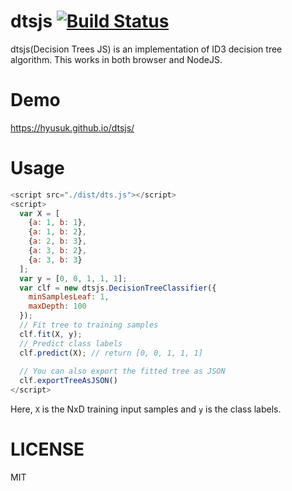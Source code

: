 dtsjs    [![Build Status](https://travis-ci.org/hyusuk/dtsjs.svg?branch=master)](https://travis-ci.org/hyusuk/dtsjs)
=====

dtsjs(Decision Trees JS) is an implementation of ID3 decision tree algorithm.
This works in both browser and NodeJS.


Demo
====
https://hyusuk.github.io/dtsjs/


Usage
=====

```javascript
<script src="./dist/dts.js"></script>
<script>
  var X = [
    {a: 1, b: 1},
    {a: 1, b: 2},
    {a: 2, b: 3},
    {a: 3, b: 2},
    {a: 3, b: 3}
  ];
  var y = [0, 0, 1, 1, 1];
  var clf = new dtsjs.DecisionTreeClassifier({
    minSamplesLeaf: 1,
    maxDepth: 100
  });
  // Fit tree to training samples
  clf.fit(X, y);
  // Predict class labels
  clf.predict(X); // return [0, 0, 1, 1, 1]
  
  // You can also export the fitted tree as JSON
  clf.exportTreeAsJSON()
</script>
```

Here, `X` is the NxD training input samples and `y` is the class labels.


LICENSE
=======
MIT
